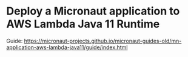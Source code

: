# Deploy a Micronaut application to AWS Lambda Java 11 Runtime

Guide: https://micronaut-projects.github.io/micronaut-guides-old/mn-application-aws-lambda-java11/guide/index.html

